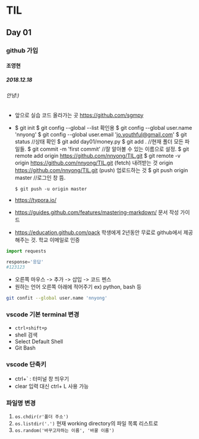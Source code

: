 #  TIL

## Day 01

### github 가입

#### 조영현

##### 2018.12.18

###### 안녕:)



* 앞으로 실습 코드 올라가는 곳
  https://github.com/sgmpy

* $ git init 
  $ git config --global --list 확인용
  $ git config --global user.name 'nnyong'
  $ git config --global user.email 'jo.youthful@gmail.com'
  $ git status //상태 확인
  $ git add day01/money.py
  $ git add . //현재 폴더 모든 파일들.
  $ git commit -m 'first commit' //잘 알아볼 수 있는 이름으로 설정.
  $ git remote add origin https://github.com/nnyong/TIL.git 
  $ git remote -v
  origin  https://github.com/nnyong/TIL.git (fetch) 내려받는 것
  origin  https://github.com/nnyong/TIL.git (push) 업로드하는 것
  $ git push origin master
  //로그인 창 뜸.

  `$ git push -u origin master                                        `

* https://typora.io/

* https://guides.github.com/features/mastering-markdown/  문서 작성 가이드
* https://education.github.com/pack 학생에게 2년동안 무료로  github에서 제공해주는 것. 학교 이메일로 인증



```python
import requests

response='응답'
#123123
```

* 오른쪽 마우스 -> 추가 -> 삽입 -> 코드 펜스
* 원하는 언어 오른쪽 아래에 적어주기 ex) python, bash 등

```bash
git confit --global user.name 'nnyong'
```



### vscode 기본 terminal 변경

* `ctrl+shift+p`
* shell 검색
* Select Default Shell
* Git Bash



### vscode 단축키

* ctrl+` : 터미널 창 띄우기
* clear 입력 대신 ctrl+ L 사용 가능



### 파일명 변경

1. `os.chdir(r'폴더 주소')`
2. `os.listdir('.')` 현재 working directory의 파일 목록 리스트로
3. `os.random('바꾸고자하는 이름', '바꿀 이름')`







